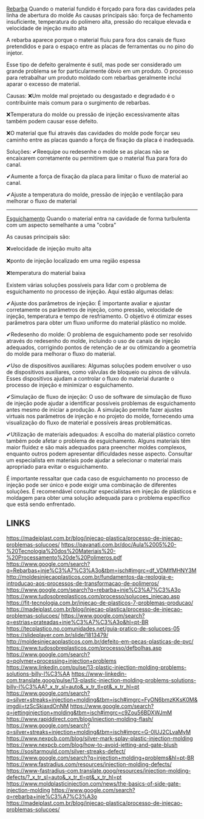 [Rebarba](Rebarbas.md)
Quando o material fundido é forçado para fora das cavidades pela linha de abertura do molde
As causas principais são: força de fechamento insuficiente, temperatura do polímero alta, pressão do recalque elevada e velocidade de injeção muito alta

A rebarba aparece porque o material fluiu para fora dos canais de fluxo pretendidos e para o espaço entre as placas de ferramentas ou no pino do injetor.

Esse tipo de defeito geralmente é sutil, mas pode ser considerado um grande problema se for particularmente óbvio em um produto. O processo para retrabalhar um produto moldado com rebarbas geralmente inclui aparar o excesso de material.

Causas:
❌Um molde mal projetado ou desgastado e degradado é o contribuinte mais comum para o surgimento de rebarbas.

❌Temperatura do molde ou pressão de injeção excessivamente altas também podem causar esse defeito.

❌O material que flui através das cavidades do molde pode forçar seu caminho entre as placas quando a força de fixação da placa é inadequada.

Soluções:
✔Reequipe ou redesenhe o molde se as placas não se encaixarem corretamente ou permitirem que o material flua para fora do canal.

✔Aumente a força de fixação da placa para limitar o fluxo de material ao canal.

✔Ajuste a temperatura do molde, pressão de injeção e ventilação para melhorar o fluxo de material

----------------------------------------------------------------------------

[Esguichamento](Esguichamento.md)
Quando o material entra na cavidade de forma turbulenta com um aspecto semelhante a uma "cobra"

As causas principais são: 

❌velocidade de injeção muito alta

❌ponto de injeção localizado em uma região espessa

❌temperatura do material baixa

Existem várias soluções possíveis para lidar com o problema de esguichamento no processo de injeção. Aqui estão algumas delas:

✔Ajuste dos parâmetros de injeção: É importante avaliar e ajustar corretamente os parâmetros de injeção, como pressão, velocidade de injeção, temperatura e tempo de resfriamento. O objetivo é otimizar esses parâmetros para obter um fluxo uniforme do material plástico no molde.

✔Redesenho do molde: O problema de esguichamento pode ser resolvido através do redesenho do molde, incluindo o uso de canais de injeção adequados, corrigindo pontos de retenção de ar ou otimizando a geometria do molde para melhorar o fluxo do material.

✔Uso de dispositivos auxiliares: Algumas soluções podem envolver o uso de dispositivos auxiliares, como válvulas de bloqueio ou pinos de válvula. Esses dispositivos ajudam a controlar o fluxo do material durante o processo de injeção e minimizar o esguichamento.

✔Simulação de fluxo de injeção: O uso de software de simulação de fluxo de injeção pode ajudar a identificar possíveis problemas de esguichamento antes mesmo de iniciar a produção. A simulação permite fazer ajustes virtuais nos parâmetros de injeção e no projeto do molde, fornecendo uma visualização do fluxo de material e possíveis áreas problemáticas.

✔Utilização de materiais adequados: A escolha do material plástico correto também pode afetar o problema de esguichamento. Alguns materiais têm maior fluidez e são mais adequados para preencher moldes complexos, enquanto outros podem apresentar dificuldades nesse aspecto. Consultar um especialista em materiais pode ajudar a selecionar o material mais apropriado para evitar o esguichamento.

É importante ressaltar que cada caso de esguichamento no processo de injeção pode ser único e pode exigir uma combinação de diferentes soluções. É recomendável consultar especialistas em injeção de plásticos e moldagem para obter uma solução adequada para o problema específico que está sendo enfrentado.



LINKS
--
https://madeiplast.com.br/blog/injecao-plastica/processo-de-injecao-problemas-solucoes/
https://pavanati.com.br/doc/Aula%2005%20-%20Tecnologia%20dos%20Materiais%20-%20Processamento%20de%20Polimeros.pdf
https://www.google.com/search?q=Rebarbas+inje%C3%A7%C3%A3o&tbm=isch#imgrc=df_VDMlfMHNY3M
http://moldesinjecaoplasticos.com.br/fundamentos-da-reologia-e-introducao-aos-processos-de-transformacao-de-polimeros/
https://www.google.com/search?q=rebarba+inje%C3%A7%C3%A3o
https://www.tudosobreplasticos.com/processo/solucoes_injecao.asp
https://fit-tecnologia.com.br/injecao-de-plasticos-7-problemas-producao/
https://madeiplast.com.br/blog/injecao-plastica/processo-de-injecao-problemas-solucoes/
https://www.google.com/search?q=estrias+prateadas+inje%C3%A7%C3%A3o&hl=pt-BR
https://tecplastico.no.comunidades.net/guia-pratico-de-solucoes-05
https://slideplayer.com.br/slide/1813479/
http://moldesinjecaoplasticos.com.br/defeito-em-pecas-plasticas-de-pvc/
https://www.tudosobreplasticos.com/processo/defbolhas.asp
https://www.google.com/search?q=polymer+processing+injection+problems
https://www.linkedin.com/pulse/13-plastic-injection-molding-problems-solutions-billy-l%C3%AA
https://www-linkedin-com.translate.goog/pulse/13-plastic-injection-molding-problems-solutions-billy-l%C3%AA?_x_tr_sl=auto&_x_tr_tl=pt&_x_tr_hl=pt
https://www.google.com/search?q=silver+streaks+injection+molding&tbm=isch#imgrc=FyON6bmzKKsK0M&imgdii=tzScSkiaxdOnNM
https://www.google.com/search?q=jettinginjection+molding&tbm=isch#imgrc=c9Zou56BDXWJmM
https://www.rapiddirect.com/blog/injection-molding-flash/
https://www.google.com/search?q=silver+streaks+injection+molding&tbm=isch#imgrc=G-0lUJ2CLvaMyM
https://www.nexpcb.com/blog/silver-mark-splay-plastic-injection-molding
https://www.nexpcb.com/blog/how-to-avoid-jetting-and-gate-blush
https://sositarmould.com/silver-streaks-defect/
https://www.google.com/search?q=injection+molding+problems&hl=pt-BR
https://www.fastradius.com/resources/injection-molding-defects/
https://www-fastradius-com.translate.goog/resources/injection-molding-defects/?_x_tr_sl=auto&_x_tr_tl=pt&_x_tr_hl=pt
https://www.moldplasticinjection.com/news/the-basics-of-side-gate-injection-molding
https://www.google.com/search?q=rebarba+inje%C3%A7%C3%A3o
https://madeiplast.com.br/blog/injecao-plastica/processo-de-injecao-problemas-solucoes/